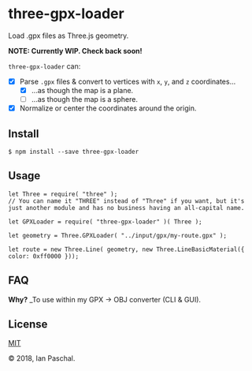 # three-gpx-loader
Load .gpx files as Three.js geometry.

**NOTE: Currently WIP. Check back soon!**

`three-gpx-loader` can:

- [x] Parse `.gpx` files & convert to vertices with `x`, `y`, and `z` coordinates...
	- [x] ...as though the map is a plane.
	- [ ] ...as though the map is a sphere.
- [x] Normalize or center the coordinates around the origin.

## Install
```
$ npm install --save three-gpx-loader
```

## Usage
```
let Three = require( "three" );
// You can name it "THREE" instead of "Three" if you want, but it's just another module and has no business having an all-capital name.

let GPXLoader = require( "three-gpx-loader" )( Three );

let geometry = Three.GPXLoader( "../input/gpx/my-route.gpx" );

let route = new Three.Line( geometry, new Three.LineBasicMaterial({ color: 0xff0000 }));
```

## FAQ

**Why?** _To use within my GPX -> OBJ converter (CLI & GUI).

## License
[MIT](LICENSE)

© 2018, Ian Paschal.

